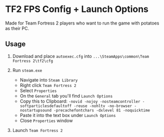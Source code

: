 # TF2 FPS Config + Launch Options

Made for Team Fortress 2 players who want to run the game with potatoes as their PC.

## Usage
1) Download and place `autoexec.cfg` into `...\SteamApps\common\Team Fortress 2\tf2\cfg`

2) Run `steam.exe`
    - Navigate into `Steam Library`
    - Right click `Team Fortress 2`
    - Select `Properties`
    - On the `General` tab you'll find `Launch Options`
    - Copy this to Clipboard: `-novid -nojoy -nosteamcontroller -softparticlesdefaultoff -reuse -nohltv -no-browser -nostartupsound -precachefontchars -dxlevel 81 -noquicktime`
    - Paste it into the text box under `Launch Options`
    - Close `Properties` window
  
4) Launch `Team Fortress 2`
